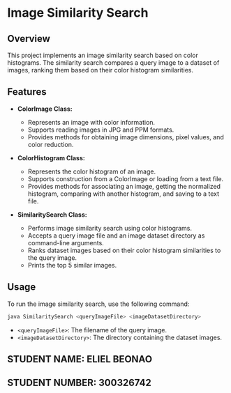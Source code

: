 # Image Similarity Search

## Overview

This project implements an image similarity search based on color histograms. The similarity search compares a query image to a dataset of images, ranking them based on their color histogram similarities.

## Features

- **ColorImage Class:**
    - Represents an image with color information.
    - Supports reading images in JPG and PPM formats.
    - Provides methods for obtaining image dimensions, pixel values, and color reduction.

- **ColorHistogram Class:**
    - Represents the color histogram of an image.
    - Supports construction from a ColorImage or loading from a text file.
    - Provides methods for associating an image, getting the normalized histogram, comparing with another histogram, and saving to a text file.

- **SimilaritySearch Class:**
    - Performs image similarity search using color histograms.
    - Accepts a query image file and an image dataset directory as command-line arguments.
    - Ranks dataset images based on their color histogram similarities to the query image.
    - Prints the top 5 similar images.

## Usage


To run the image similarity search, use the following command:

```bash
java SimilaritySearch <queryImageFile> <imageDatasetDirectory>
```

- `<queryImageFile>`: The filename of the query image.
- `<imageDatasetDirectory>`: The directory containing the dataset images.

## STUDENT NAME: ELIEL BEONAO
## STUDENT NUMBER: 300326742